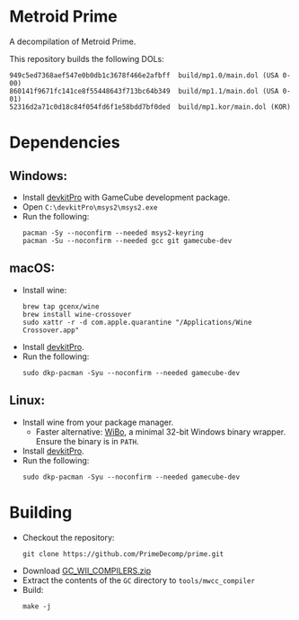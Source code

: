 Metroid Prime
=============

A decompilation of Metroid Prime.

This repository builds the following DOLs:

```
949c5ed7368aef547e0b0db1c3678f466e2afbff  build/mp1.0/main.dol (USA 0-00)
860141f9671fc141ce8f55448643f713bc64b349  build/mp1.1/main.dol (USA 0-01)
52316d2a71c0d18c84f054fd6f1e58bdd7bf0ded  build/mp1.kor/main.dol (KOR)
```

Dependencies
============

Windows:
--------
- Install [devkitPro](https://github.com/devkitPro/installer/releases/latest) with GameCube development package.
- Open `C:\devkitPro\msys2\msys2.exe`
- Run the following:
  ```
  pacman -Sy --noconfirm --needed msys2-keyring
  pacman -Su --noconfirm --needed gcc git gamecube-dev
  ````

macOS:
------
- Install wine:
  ```
  brew tap gcenx/wine
  brew install wine-crossover
  sudo xattr -r -d com.apple.quarantine "/Applications/Wine Crossover.app"
  ```
- Install [devkitPro](https://github.com/devkitPro/pacman/releases/latest).
- Run the following:
  ```
  sudo dkp-pacman -Syu --noconfirm --needed gamecube-dev
  ```

Linux:
------
- Install wine from your package manager.
  - Faster alternative: [WiBo](https://github.com/decompals/WiBo), a minimal 32-bit Windows binary wrapper.  
    Ensure the binary is in `PATH`.
- Install [devkitPro](https://devkitpro.org/wiki/devkitPro_pacman).
- Run the following:
  ```
  sudo dkp-pacman -Syu --noconfirm --needed gamecube-dev
  ```

Building
========

- Checkout the repository:
  ```
  git clone https://github.com/PrimeDecomp/prime.git
  ```
- Download [GC_WII_COMPILERS.zip](https://cdn.discordapp.com/attachments/727918646525165659/917185027656286218/GC_WII_COMPILERS.zip)
- Extract the contents of the `GC` directory to `tools/mwcc_compiler`
- Build:
  ```
  make -j
  ```